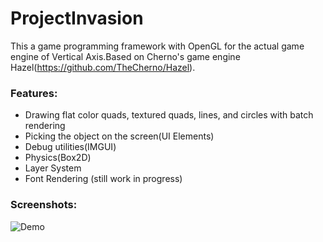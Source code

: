 # ProjectInvasion

This a game programming framework with OpenGL for the actual game engine of Vertical Axis.Based on Cherno's game engine Hazel(https://github.com/TheCherno/Hazel).

### Features:

- Drawing flat color quads, textured quads, lines, and circles with batch rendering
- Picking the object on the screen(UI Elements)
- Debug utilities(IMGUI)
- Physics(Box2D)
- Layer System
- Font Rendering (still work in progress)

### Screenshots:

![Demo](https://user-images.githubusercontent.com/74590423/273901156-0cdcb791-6cea-4abf-8c7b-fbcc8b8669c4.png)
